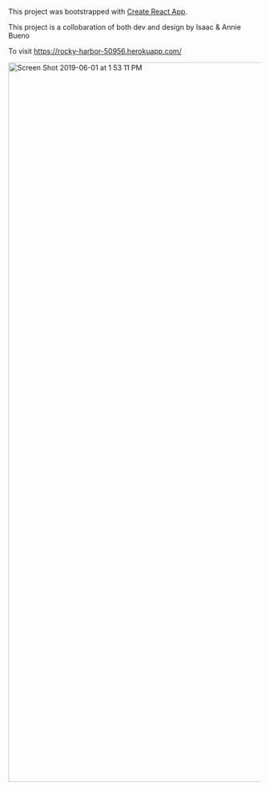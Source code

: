 This project was bootstrapped with [Create React App](https://github.com/facebook/create-react-app).

This project is a collobaration of both dev and design by Isaac & Annie Bueno

To visit https://rocky-harbor-50956.herokuapp.com/

<img width="1437" alt="Screen Shot 2019-06-01 at 1 53 11 PM" src="https://user-images.githubusercontent.com/10871164/58752453-9d33c800-8474-11e9-8b0b-a2433c2b60aa.png">
